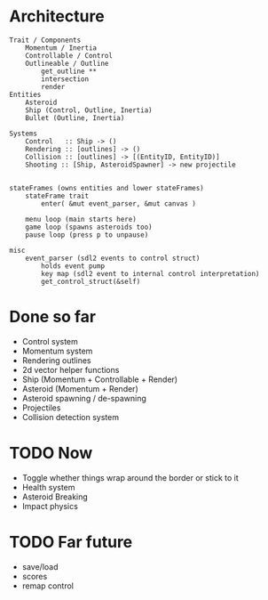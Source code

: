 
# Architecture
```
Trait / Components
    Momentum / Inertia
    Controllable / Control
    Outlineable / Outline
        get_outline **
        intersection
        render
Entities
    Asteroid
    Ship (Control, Outline, Inertia)
    Bullet (Outline, Inertia)

Systems
    Control   :: Ship -> ()
    Rendering :: [outlines] -> ()
    Collision :: [outlines] -> [(EntityID, EntityID)]
    Shooting :: [Ship, AsteroidSpawner] -> new projectile


stateFrames (owns entities and lower stateFrames)
    stateFrame trait
        enter( &mut event_parser, &mut canvas )

    menu loop (main starts here)
    game loop (spawns asteroids too)
    pause loop (press p to unpause)

misc
    event_parser (sdl2 events to control struct)
        holds event pump
        key map (sdl2 event to internal control interpretation)
        get_control_struct(&self)
```
# Done so far
* Control system
* Momentum system
* Rendering outlines
* 2d vector helper functions
* Ship (Momentum + Controllable + Render)
* Asteroid (Momentum + Render)
* Asteroid spawning / de-spawning
* Projectiles
* Collision detection system

# TODO Now
* Toggle whether things wrap around the border or stick to it
* Health system
* Asteroid Breaking
* Impact physics


# TODO Far future
* save/load
* scores
* remap control
